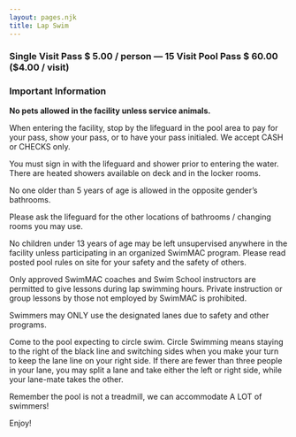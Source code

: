 ```yaml
---
layout: pages.njk
title: Lap Swim
---
```

<div class="card p-6 my-4">
<h3>Single Visit Pass $ 5.00 / person — 15 Visit Pool Pass $ 60.00 ($4.00 / visit)</h3>
</div>

<div class="card p-6 my-4">
<h3>Important Information</h3>

**No pets allowed in the facility unless service animals.**

When entering the facility, stop by the lifeguard in the pool area to pay for your pass, show your pass, or to have your pass initialed. We accept CASH or CHECKS only.

You must sign in with the lifeguard and shower prior to entering the water. There are heated showers available on deck and in the locker rooms.

No one older than 5 years of age is allowed in the opposite gender’s bathrooms.</p><p>Please ask the lifeguard for the other locations of bathrooms / changing rooms you may use.

No children under 13 years of age may be left unsupervised anywhere in the facility unless participating in an organized SwimMAC program. Please read posted pool rules on site for your safety and the safety of others.

Only approved SwimMAC coaches and Swim School instructors are permitted to give lessons during lap swimming hours. Private instruction or group lessons by those not employed by SwimMAC is prohibited.

Swimmers may ONLY use the designated lanes due to safety and other programs.

Come to the pool expecting to circle swim. Circle Swimming means staying to the right of the black line and switching sides when you make your turn to keep the lane line on your right side. If there are fewer than three people in your lane, you may split a lane and take either the left or right side, while your lane-mate takes the other.

Remember the pool is not a treadmill, we can accommodate A LOT of swimmers!

Enjoy!

</div>